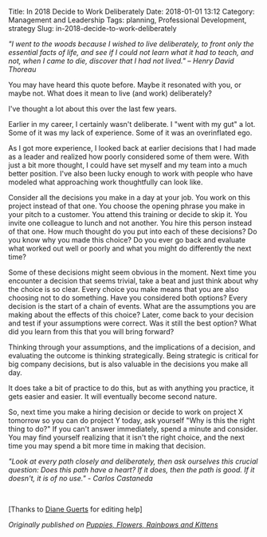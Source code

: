Title: In 2018 Decide to Work Deliberately
Date: 2018-01-01 13:12
Category: Management and Leadership
Tags: planning, Professional Development, strategy
Slug: in-2018-decide-to-work-deliberately

*"I went to the woods because I wished to live deliberately, to front only the essential facts of life, and see if I could not learn what it had to teach, and not, when I came to die, discover that I had not lived." – Henry David Thoreau*

You may have heard this quote before. Maybe it resonated with you, or maybe not. What does it mean to live (and work) deliberately?

I've thought a lot about this over the last few years.

Earlier in my career, I certainly wasn't deliberate. I "went with my gut" a lot. Some of it was my lack of experience. Some of it was an overinflated ego.

As I got more experience, I looked back at earlier decisions that I had made as a leader and realized how poorly considered some of them were. With just a bit more thought, I could have set myself and my team into a much better position. I've also been lucky enough to work with people who have modeled what approaching work thoughtfully can look like.

Consider all the decisions you make in a day at your job. You work on this project instead of that one. You choose the opening phrase you make in your pitch to a customer. You attend this training or decide to skip it. You invite one colleague to lunch and not another. You hire this person instead of that one. How much thought do you put into each of these decisions? Do you know why you made this choice? Do you ever go back and evaluate what worked out well or poorly and what you might do differently the next time?

Some of these decisions might seem obvious in the moment. Next time you encounter a decision that seems trivial, take a beat and just think about why the choice is so clear. Every choice you make means that you are also choosing not to do something. Have you considered both options? Every decision is the start of a chain of events. What are the assumptions you are making about the effects of this choice? Later, come back to your decision and test if your assumptions were correct. Was it still the best option? What did you learn from this that you will bring forward?

Thinking through your assumptions, and the implications of a decision, and evaluating the outcome is thinking strategically. Being strategic is critical for big company decisions, but is also valuable in the decisions you make all day.

It does take a bit of practice to do this, but as with anything you practice, it gets easier and easier. It will eventually become second nature.

So, next time you make a hiring decision or decide to work on project X tomorrow so you can do project Y today, ask yourself "Why is this the right thing to do?" If you can't answer immediately, spend a minute and consider. You may find yourself realizing that it isn't the right choice, and the next time you may spend a bit more time in making that decision.

*"Look at every path closely and deliberately, then ask ourselves this crucial question: Does this path have a heart? If it does, then the path is good. If it doesn't, it is of no use." - Carlos Castaneda*

 

\[Thanks to [Diane Guerts](https://medium.com/@dianegeurts) for editing help\]

*Originally published on [Puppies, Flowers, Rainbows and Kittens](https://blog.kevingoldsmith.com/2018/01/01/in-2018-decide-to-work-deliberately/)*
